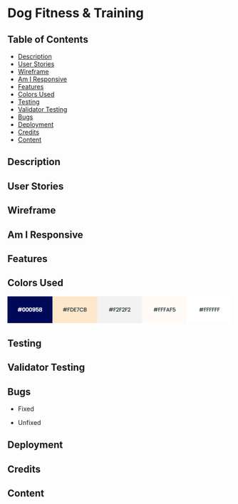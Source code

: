 # Dog Fitness & Training

## Table of Contents

* [Description](#description)
* [User Stories](#user-stories)
* [Wireframe](#wireframe)
* [Am I Responsive](#am-i-responsive)
* [Features](#features)
* [Colors Used](#colors-used)
* [Testing](#testing)
* [Validator Testing](#validator-testing)
* [Bugs](#bugs)
* [Deployment](#deployment)
* [Credits](#credits)
* [Content](#content)

<a name="description"></a>
## Description

<a name="user-stories"></a>
## User Stories

<a name="wireframe"></a>
## Wireframe

<a name="am-i-responsive"></a>
## Am I Responsive

<a name="features"></a>
## Features

<a name="colors-used"></a>
## Colors Used

![color palette](assests/images/color-palette.png)

<a name="testing"></a>
## Testing

<a name="validator-testing"></a>
## Validator Testing

<a name="bugs"></a>
## Bugs
* Fixed

* Unfixed

<a name="deployment"></a>
## Deployment

<a name="credits"></a>
## Credits

<a name="content"></a>
## Content